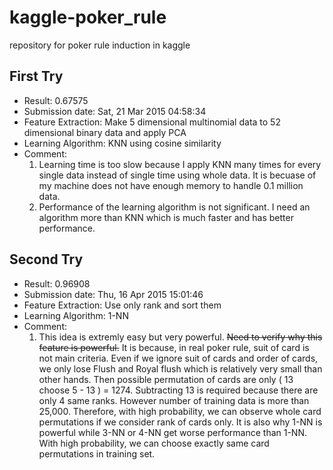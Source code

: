# kaggle-poker_rule
repository for poker rule induction in kaggle

## First Try
* Result: 0.67575
* Submission date: Sat, 21 Mar 2015 04:58:34
* Feature Extraction: Make 5 dimensional multinomial data to 52 dimensional binary data and apply PCA
* Learning Algorithm: KNN using cosine similarity
* Comment: 
  1. Learning time is too slow because I apply KNN many times for every single data instead of single time using whole data. It is becuase of my machine does not have enough memory to handle 0.1 million data.
  2. Performance of the learning algorithm is not significant. I need an algorithm more than KNN which is much faster and has better performance.
  
## Second Try
* Result: 0.96908
* Submission date: Thu, 16 Apr 2015 15:01:46
* Feature Extraction: Use only rank and sort them
* Learning Algorithm: 1-NN
* Comment:
  1. This idea is extremly easy but very powerful. ~~Need to verify why this feature is powerful.~~ It is because, in real poker rule,
suit of card is not main criteria. Even if we ignore suit of cards and order of cards, we only lose Flush and Royal flush which is relatively very small than other hands.
Then possible permutation of cards are only ( 13 choose 5 - 13 ) = 1274. Subtracting 13 is required because there are only 4 same ranks.
However number of training data is more than 25,000. Therefore, with high probability, we can observe whole card permutations if we consider rank of cards only.
It is also why 1-NN is powerful while 3-NN or 4-NN get worse performance than 1-NN. With high probability, we can choose exactly same card permutations in training set.
